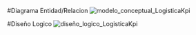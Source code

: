 #Diagrama Entidad/Relacion
![modelo_conceptual_LogisticaKpi](https://github.com/user-attachments/assets/04244639-14a7-4137-bed9-0d3d48e41fd1)

#Diseño Logico
![diseño_logico_LogisticaKpi](https://github.com/user-attachments/assets/d944f2e1-21bb-4de8-ab0c-2443f2613006)

